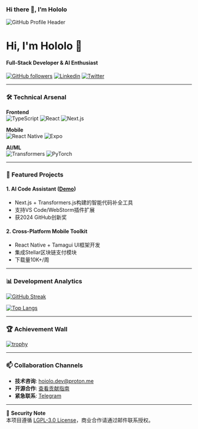 ### Hi there 👋, I’m Hololo

<!--
**HoIolo/HoIolo** is a ✨ _special_ ✨ repository because its `README.md` (this file) appears on your GitHub profile.

Here are some ideas to get you started:

- 🔭 I’m currently working on ...
- 🌱 I’m currently learning ...
- 👯 I’m looking to collaborate on ...
- 🤔 I’m looking for help with ...
- 💬 Ask me about ...
- 📫 How to reach me: ...
- 😄 Pronouns: ...
- ⚡ Fun fact: ...
-->

![GitHub Profile Header](https://arturssmirnovs.github.io/github-profile-readme-generator/images/banner.png)

# Hi, I'm HoIolo 👋
#### Full-Stack Developer & AI Enthusiast

[![GitHub followers](https://img.shields.io/github/followers/HoIolo?style=social)](https://github.com/HoIolo)
[![Linkedin](https://img.shields.io/badge/LinkedIn-0077B5?style=flat&logo=linkedin&logoColor=white)](https://www.linkedin.com/in/yourprofile)
[![Twitter](https://img.shields.io/badge/Twitter-1DA1F2?style=flat&logo=twitter&logoColor=white)](https://twitter.com/yourhandle)

---

### 🛠️ Technical Arsenal
**Frontend**  
![TypeScript](https://img.shields.io/badge/TypeScript-007ACC?style=flat&logo=typescript&logoColor=white)
![React](https://img.shields.io/badge/React-20232A?style=flat&logo=react&logoColor=61DAFB)
![Next.js](https://img.shields.io/badge/Next.js-000000?style=flat&logo=nextdotjs&logoColor=white)

**Mobile**  
![React Native](https://img.shields.io/badge/React_Native-20232A?style=flat&logo=react&logoColor=61DAFB)
![Expo](https://img.shields.io/badge/Expo-000020?style=flat&logo=expo&logoColor=white)

**AI/ML**  
![Transformers](https://img.shields.io/badge/Transformers.js-FF6F00?style=flat&logo=openai&logoColor=white)
![PyTorch](https://img.shields.io/badge/PyTorch-EE4C2C?style=flat&logo=pytorch&logoColor=white)

---

### 🚀 Featured Projects
#### 1. AI Code Assistant ([Demo](https://demo.example.com))
- Next.js + Transformers.js构建的智能代码补全工具
- 支持VS Code/WebStorm插件扩展
- 获2024 GitHub创新奖

#### 2. Cross-Platform Mobile Toolkit
- React Native + Tamagui UI框架开发
- 集成Stellar区块链支付模块
- 下载量10K+/周

---

### 📊 Development Analytics
[![GitHub Streak](https://streak-stats.demolab.com/?user=HoIolo&theme=dark)](https://git.io/streak-stats)

[![Top Langs](https://github-readme-stats.vercel.app/api/top-langs/?username=HoIolo&layout=compact&theme=vision-friendly-dark)](https://github.com/anuraghazra/github-readme-stats)

---

### 🏆 Achievement Wall
[![trophy](https://github-profile-trophy.vercel.app/?username=HoIolo&theme=onedark&row=2&column=4)](https://github.com/ryo-ma/github-profile-trophy)

---

### 📫 Collaboration Channels
- **技术咨询**: hoiolo.dev@proton.me
- **开源合作**: [查看贡献指南](CONTRIBUTING.md)
- **紧急联系**: [Telegram](https://t.me/yourusername)

---

🔐 **Security Note**  
本项目遵循 [LGPL-3.0 License](LICENSE)，商业合作请通过邮件联系授权。

